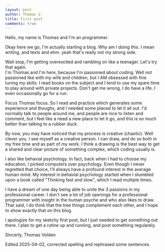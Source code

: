 ```yaml
---
layout: post
author: Thomas V.
title: First post
comments: true
---
```

Hello, my name is Thomas and I'm an programmer.

Okay here we go, I'm actually starting a blog. Why am I doing this. I mean writing, and texts and ehm. yeah that's really not my strong side.

<!--read more-->

Wait stop, I'm getting overexcited and rambling on like a teenager. Let's try that again.  
I'm Thomas and I'm here, because I'm passioned about coding. 
Well not passioned like with my wife and children, but I AM obsessed with fine tuning my skills.
I read books on the subject and I tend to use my spare time to play around with private projects. 
Don't get me wrong, I do have a life. I even occasionally go for a run.

Focus Thomas focus. So I read and practice which generates some experience and thoughs, and I needed some placed to let it all out. 
I'd normally talk to people around me, and people are nice to listen and comment, but I feel like a need a new place to let it go, and this is so much better than talking to a rubber duck.

By now, you may have noticed that my process is creative (chaotic). 
Well clever you. I see myself as a creative person. I can draw, and do so both in my free time and as part of my work.
I think a drawing is the best way to get a shared and clear picture of something complex, which coding usually is.

I also like behavial psychology.
In fact, back when I had to choose my education, I picked computers over psychology. 
Even though I never regretted that choice, I'll always have a profound interest in the average human mind.
My interest in behavial psychology started when I stumbled upon a book called "Thinking fast and slow", which I read multiple times.

I have a dream of one day being able to unite the 3 passions in my professional career. 
I don't see a lot of job openings for a professional programmer with insight in the human psyche and who also likes to draw.
That said, I do think that the tree things complement each other, and I hope to show exactly that on this blog.

I apologize for my sketchy first post, but I just needed to get something out there.
I plan to get a rutine up and running, and post something regularely.

Sincerly,
Thomas Volden

Edited 2025-04-02, corrected spelling and rephrased some sentences.
